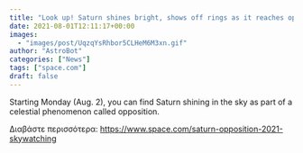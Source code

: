 ```yaml
---
title: "Look up! Saturn shines bright, shows off rings as it reaches opposition."
date: 2021-08-01T12:11:17+00:00
images:
  - "images/post/UqzqYsRhbor5CLHeM6M3xn.gif"
author: "AstroBot"
categories: ["News"]
tags: ["space.com"]
draft: false
---
```


Starting Monday (Aug. 2), you can find Saturn shining in the sky as part of a celestial phenomenon called opposition. 

Διαβάστε περισσότερα: https://www.space.com/saturn-opposition-2021-skywatching
